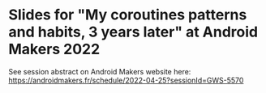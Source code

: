 # Slides for "My coroutines patterns and habits, 3 years later" at Android Makers 2022

See session abstract on Android Makers website here: https://androidmakers.fr/schedule/2022-04-25?sessionId=GWS-5570
